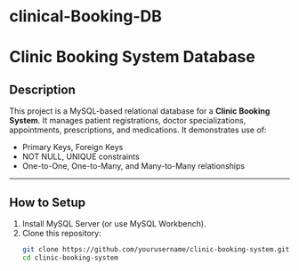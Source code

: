 # clinical-Booking-DB
#  Clinic Booking System Database

##  Description

This project is a MySQL-based relational database for a **Clinic Booking System**. It manages patient registrations, doctor specializations, appointments, prescriptions, and medications. It demonstrates use of:
- Primary Keys, Foreign Keys
- NOT NULL, UNIQUE constraints
- One-to-One, One-to-Many, and Many-to-Many relationships

---

## How to Setup

1. Install MySQL Server (or use MySQL Workbench).
2. Clone this repository:
   ```bash
   git clone https://github.com/yourusername/clinic-booking-system.git
   cd clinic-booking-system
